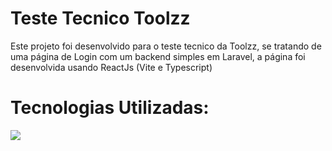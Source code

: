 # Teste Tecnico Toolzz

<p stylee="text-align: center; font-size: 14px">Este projeto foi desenvolvido para o teste tecnico da Toolzz, se tratando de uma página de Login com um backend simples em Laravel, a página foi desenvolvida usando ReactJs (Vite e Typescript)
</p>

<h1>Tecnologias Utilizadas:</h1>

<img src="https://cdn.jsdelivr.net/gh/devicons/devicon@latest/icons/react/react-original.svg" />
